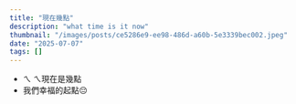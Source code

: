 ```yaml
---
title: "現在幾點"
description: "what time is it now"
thumbnail: "/images/posts/ce5286e9-ee98-486d-a60b-5e3339bec002.jpeg"
date: "2025-07-07"
tags: []
---
```

- ㄟ ㄟ現在是幾點
- 我們幸福的起點😔
